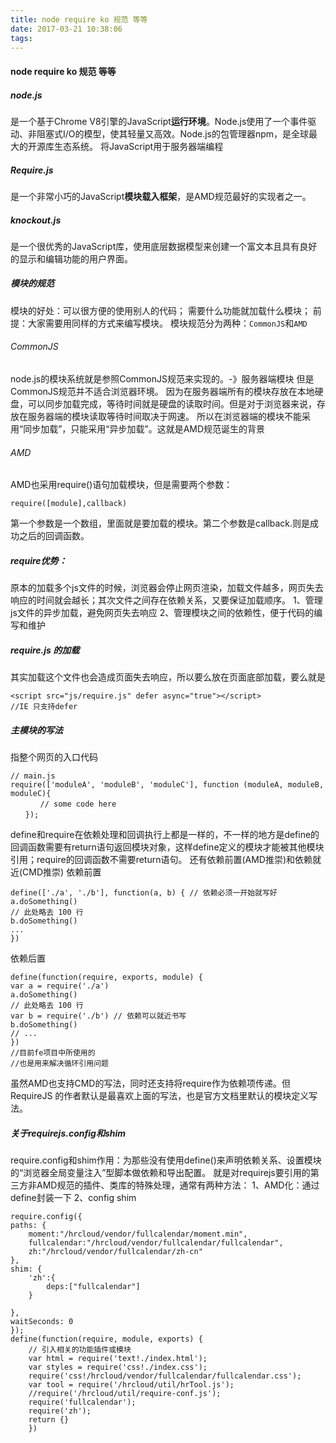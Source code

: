 ```yaml
---
title: node require ko 规范 等等
date: 2017-03-21 10:38:06
tags:
---
```

#### node require ko 规范 等等
 <!--more-->

#####  node.js
是一个基于Chrome V8引擎的JavaScript**运行环境**。Node.js使用了一个事件驱动、非阻塞式I/O的模型，使其轻量又高效。Node.js的包管理器npm，是全球最大的开源库生态系统。
将JavaScript用于服务器端编程
##### Require.js
是一个非常小巧的JavaScript**模块载入框架**，是AMD规范最好的实现者之一。

##### knockout.js
是一个很优秀的JavaScript库，使用底层数据模型来创建一个富文本且具有良好的显示和编辑功能的用户界面。
##### 模块的规范
模块的好处：可以很方便的使用别人的代码； 需要什么功能就加载什么模块； 
前提：大家需要用同样的方式来编写模块。
模块规范分为两种：`CommonJS`和`AMD`
###### CommonJS
node.js的模块系统就是参照CommonJS规范来实现的。-》服务器端模块
但是CommonJS规范并不适合浏览器环境。
因为在服务器端所有的模块存放在本地硬盘，可以同步加载完成，等待时间就是硬盘的读取时间。但是对于浏览器来说，存放在服务器端的模块读取等待时间取决于网速。
所以在浏览器端的模块不能采用“同步加载”，只能采用“异步加载”。这就是AMD规范诞生的背景
###### AMD
AMD也采用require()语句加载模块，但是需要两个参数：

    require([module],callback)
  第一个参数是一个数组，里面就是要加载的模块。第二个参数是callback.则是成功之后的回调函数。
#####  require优势：
原本的加载多个js文件的时候，浏览器会停止网页渲染，加载文件越多，网页失去响应的时间就会越长；其次文件之间存在依赖关系，又要保证加载顺序。
 1、管理js文件的异步加载，避免网页失去响应
 2、管理模块之间的依赖性，便于代码的编写和维护
 ##### require.js 的加载
 其实加载这个文件也会造成页面失去响应，所以要么放在页面底部加载，要么就是
 

    <script src="js/require.js" defer async="true"></script>
    //IE 只支持defer
##### 主模块的写法
指整个网页的入口代码

    // main.js
	require(['moduleA', 'moduleB', 'moduleC'], function (moduleA, moduleB, moduleC){
	　　　　// some code here
	　　});
define和require在依赖处理和回调执行上都是一样的，不一样的地方是define的回调函数需要有return语句返回模块对象，这样define定义的模块才能被其他模块引用；require的回调函数不需要return语句。
还有依赖前置(AMD推崇)和依赖就近(CMD推崇)
依赖前置

    define(['./a', './b'], function(a, b) { // 依赖必须一开始就写好
	a.doSomething()
	// 此处略去 100 行
	b.doSomething()
	...
	}) 
 依赖后置

    define(function(require, exports, module) {
	var a = require('./a')
	a.doSomething()
	// 此处略去 100 行
	var b = require('./b') // 依赖可以就近书写
	b.doSomething()
	// ... 
	})
	//目前fe项目中所使用的
	//也是用来解决循环引用问题

虽然AMD也支持CMD的写法，同时还支持将require作为依赖项传递。但 RequireJS 的作者默认是最喜欢上面的写法，也是官方文档里默认的模块定义写法。

##### 关于requirejs.config和shim
require.config和shim作用：为那些没有使用define()来声明依赖关系、设置模块的“浏览器全局变量注入”型脚本做依赖和导出配置。
就是对requirejs要引用的第三方非AMD规范的插件、类库的特殊处理，通常有两种方法：
1、AMD化：通过define封装一下
2、config shim

    require.config({
    paths: {
        moment:"/hrcloud/vendor/fullcalendar/moment.min",
        fullcalendar:"/hrcloud/vendor/fullcalendar/fullcalendar",
        zh:"/hrcloud/vendor/fullcalendar/zh-cn"
    },
    shim: {
        'zh':{
            deps:["fullcalendar"]
        }

    },
    waitSeconds: 0
	});
	define(function(require, module, exports) {
		// 引入相关的功能插件或模块
		var html = require('text!./index.html');
		var styles = require('css!./index.css');
	    require('css!/hrcloud/vendor/fullcalendar/fullcalendar.css');
		var tool = require('/hrcloud/util/hrTool.js');
	    //require('/hrcloud/util/require-conf.js');
	    require('fullcalendar');
	    require('zh');
	    return {}
	    })

